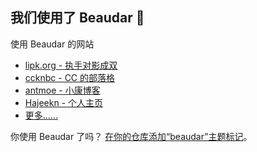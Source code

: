 ## 我们使用了 Beaudar 🎏

使用 Beaudar 的网站

* [lipk.org - 执手对影成双](https://lipk.org)
* [ccknbc - CC 的部落格](https://blog.ccknbc.cc)
* [antmoe - 小康博客](https://www.antmoe.com/)
* [Hajeekn - 个人主页](https://slqwq.cn/)
* [更多……](https://github.com/topics/beaudar)

你使用 Beaudar 了吗？ [在你的仓库添加“beaudar”主题标记](https://docs.github.com/cn/github/administering-a-repository/classifying-your-repository-with-topics)。
